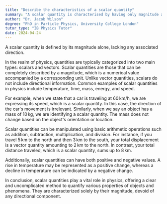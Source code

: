 ```yaml
---
title: "Describe the characteristics of a scalar quantity"
summary: "A scalar quantity is characterised by having only magnitude and no direction."
author: "Dr. Jacob Wilson"
degree: "PhD in Particle Physics, University College London"
tutor_type: "IB Physics Tutor"
date: 2024-04-24
---
```


A scalar quantity is defined by its magnitude alone, lacking any associated direction.

In the realm of physics, quantities are typically categorized into two main types: scalars and vectors. Scalar quantities are those that can be completely described by a magnitude, which is a numerical value accompanied by a corresponding unit. Unlike vector quantities, scalars do not include directional information. Common examples of scalar quantities in physics include temperature, time, mass, energy, and speed.

For example, when we state that a car is traveling at $60 \, \text{km/h}$, we are expressing its speed, which is a scalar quantity. In this case, the direction of the car's movement is irrelevant. Similarly, when we say an object has a mass of $10 \, \text{kg}$, we are identifying a scalar quantity. The mass does not change based on the object's orientation or location.

Scalar quantities can be manipulated using basic arithmetic operations such as addition, subtraction, multiplication, and division. For instance, if you travel $5 \, \text{km}$ to the north and then $3 \, \text{km}$ to the south, your total displacement is a vector quantity amounting to $2 \, \text{km}$ to the north. In contrast, your total distance traveled, which is a scalar quantity, sums up to $8 \, \text{km}$.

Additionally, scalar quantities can have both positive and negative values. A rise in temperature may be represented as a positive change, whereas a decline in temperature can be indicated by a negative change.

In conclusion, scalar quantities play a vital role in physics, offering a clear and uncomplicated method to quantify various properties of objects and phenomena. They are characterized solely by their magnitude, devoid of any directional component.
    